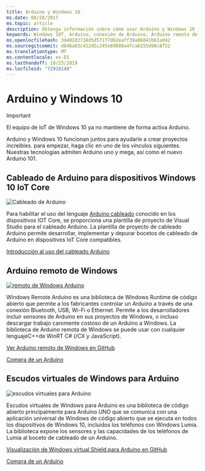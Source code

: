 ```yaml
---
title: Arduino y Windows 10
ms.date: 08/28/2017
ms.topic: article
description: Obtenga información sobre cómo usar Arduino y Windows 10 juntos en el cableado, Arduino remoto y mucho más.
keywords: Windows IOT, Arduino, conexión de Arduino, Arduino remota de Windows
ms.openlocfilehash: 3d402d2718d5d57177d62eaff39a86841b61ad42
ms.sourcegitcommit: d84ba83c412d5c245e89880a4fca6155d98c8f52
ms.translationtype: MT
ms.contentlocale: es-ES
ms.lasthandoff: 10/25/2019
ms.locfileid: "72918148"
---
```

# <a name="arduino-and-windows-10"></a>Arduino y Windows 10

> [!IMPORTANT]
> El equipo de IoT de Windows 10 ya no mantiene de forma activa Arduino.

Arduino y Windows 10 funcionan juntos para ayudarle a crear proyectos increíbles. para empezar, haga clic en uno de los vínculos siguientes. Nuestras tecnologías admiten Arduino uno y mega, así como el nuevo Arduino 101.

## <a name="arduino-wiring-for-windows-10-iot-core-devices"></a>Cableado de Arduino para dispositivos Windows 10 IoT Core

![Cableado de Arduino](../media/ArduinoAndWindows10/Lighning_0.png)

Para habilitar el uso del lenguaje [Arduino cableado](https://www.arduino.cc/en/Reference/HomePage) conocido en los dispositivos IOT Core, se proporciona una plantilla de proyecto de Visual Studio para el cableado Arduino. La plantilla de proyecto de cableado Arduino permite desarrollar, implementar y depurar bocetos de cableado de Arduino en dispositivos IoT Core compatibles.
    
[Introducción al uso del cableado Arduino](ArduinoWiring.md)   

## <a name="windows-remote-arduino"></a>Arduino remoto de Windows

[![remoto de Windows Arduino](../media/ArduinoAndWindows10/WindowsPhone_0.png)](https://github.com/ms-iot/remote-wiring)

Windows Remote Arduino es una biblioteca de Windows Runtime de código abierto que permite a los fabricantes controlar un Arduino a través de una conexión Bluetooth, USB, Wi-Fi o Ethernet. Permite a los desarrolladores incluir sensores de Arduino en sus proyectos de Windows, o incluso descargar trabajo caromente costoso de un Arduino a Windows. La biblioteca de Arduino remota de Windows se puede usar con cualquier lenguajeC++de WinRT C# (/CX y JavaScript).

[Ver Arduino remoto de Windows en GitHub](https://github.com/ms-iot/remote-wiring)

[Compra de un Arduino](http://store-usa.arduino.cc/)
</div>
</div>

## <a name="windows-virtual-shields-for-arduino"></a>Escudos virtuales de Windows para Arduino

![escudos virtuales para Arduino](../media/ArduinoAndWindows10/Arduino_1.png)

Escudos virtuales de Windows para Arduino es una biblioteca de código abierto principalmente para Arduino UNO que se comunica con una aplicación universal de Windows de código abierto que se ejecuta en todos los dispositivos de Windows 10, incluidos los teléfonos con Windows Lumia. La biblioteca expone los sensores y las capacidades de los teléfonos de Lumia al boceto de cableado de un Arduino.

[Visualización de Windows virtual Shield para Arduino en GitHub](https://github.com/ms-iot/virtual-shields-arduino)

[Compra de un Arduino](http://store-usa.arduino.cc/)
</div>
</div>

